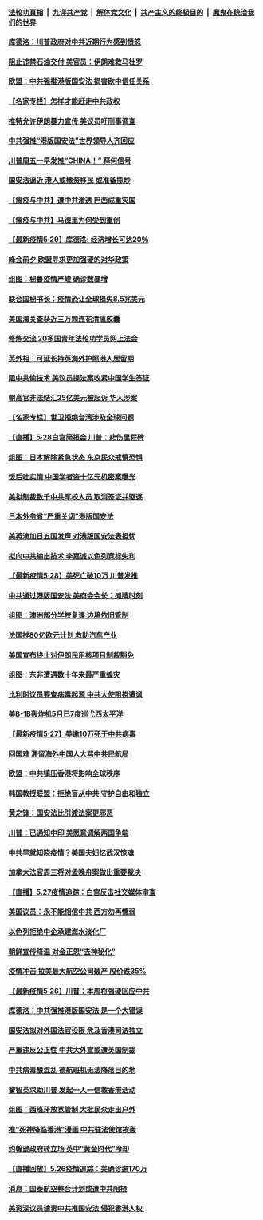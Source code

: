 ####  [法轮功真相](../../../../basic/blob/master/README.md?t=05300231) &nbsp;|&nbsp; [九评共产党](../../../../9ping.md/blob/master/README.md?t=05300231) &nbsp;|&nbsp; [解体党文化](../../../../jtdwh.md/blob/master/README.md?t=05300231)  &nbsp;|&nbsp; [共产主义的终极目的](../../../../gczydzjmd.md/blob/master/README.md?t=05300231) &nbsp;|&nbsp; [魔鬼在统治我们的世界](../../../../mgztzwmdsj.md/blob/master/README.md?t=05300231) 

#### [库德洛：川普政府对中共近期行为感到愤怒](../pages/nsc418/n12146911.md?t=05300231) 

#### [阻止违禁石油交付 美官员：伊朗难救马杜罗](../pages/nsc418/n12146801.md?t=05300231) 

#### [欧盟：中共强推港版国安法 损害欧中信任关系](../pages/nsc418/n12146794.md?t=05300231) 

#### [【名家专栏】怎样才能赶走中共政权](../pages/nsc418/n12144998.md?t=05300231) 

#### [推特允许伊朗暴力宣传 美议员吁刑事调查](../pages/nsc418/n12146767.md?t=05300231) 

#### [中共强推“港版国安法”世界领导人齐回应](../pages/nsc418/n12146598.md?t=05300231) 

#### [川普周五一早发推“CHINA！” 释何信号](../pages/nsc418/n12146612.md?t=05300231) 

#### [国安法逼近 港人或撤资移民 或准备揽炒](../pages/nsc418/n12146423.md?t=05300231) 

#### [【瘟疫与中共】遭中共渗透 巴西成重灾国](../pages/nsc418/n12145608.md?t=05300231) 

#### [【瘟疫与中共】马德里为何受到重创](../pages/nsc418/n12145440.md?t=05300231) 

#### [【最新疫情5·29】库德洛: 经济增长可达20％](../pages/nsc418/n12145153.md?t=05300231) 

#### [峰会前夕 欧盟寻求更加强硬的对华政策](../pages/nsc418/n12146184.md?t=05300231) 

#### [组图：秘鲁疫情严峻 确诊数暴增](../pages/nsc418/n12145969.md?t=05300231) 

#### [联合国秘书长：疫情恐让全球损失8.5兆美元](../pages/nsc418/n12145808.md?t=05300231) 

#### [美国海关查获近三万颗连花清瘟胶囊](../pages/nsc418/n12144599.md?t=05300231) 

#### [修炼交流 20多国青年法轮功学员网上法会](../pages/nsc418/n12143515.md?t=05300231) 

#### [英外相：可延长持英海外护照港人居留期](../pages/nsc418/n12144272.md?t=05300231) 

#### [阻中共偷技术 美议员提法案收紧中国学生签证](../pages/nsc418/n12144572.md?t=05300231) 

#### [朝高官非法结汇25亿美元被起诉 华人涉案](../pages/nsc418/n12144464.md?t=05300231) 

#### [【名家专栏】世卫拒绝台湾涉及全球问题](../pages/nsc418/n12142167.md?t=05300231) 

#### [【直播】5·28白宫简报会 川普：悲伤里程碑](../pages/nsc418/n12143884.md?t=05300231) 

#### [组图：日本解除紧急状态 东京民众戒慎恐惧](../pages/nsc418/n12142518.md?t=05300231) 

#### [饭后吐实情 中国学者盗十亿元机密案曝光](../pages/nsc418/n12144198.md?t=05300231) 

#### [美拟制裁数千中共军校人员 取消签证并驱逐](../pages/nsc418/n12143427.md?t=05300231) 

#### [日本外务省“严重关切”港版国安法](../pages/nsc418/n12143590.md?t=05300231) 

#### [美英澳加日五国发声 对港版国安法表担忧](../pages/nsc418/n12144013.md?t=05300231) 

#### [拟向中共输出技术 李嘉诚以色列竞标失利](../pages/nsc418/n12143964.md?t=05300231) 

#### [【最新疫情5·28】美死亡破10万 川普发推](../pages/nsc418/n12141990.md?t=05300231) 

#### [中共通过港版国安法 美商会会长：摊牌时刻](../pages/nsc418/n12143249.md?t=05300231) 

#### [组图：澳洲部分学校复课 边境依旧管制](../pages/nsc418/n12140307.md?t=05300231) 

#### [法国推80亿欧元计划 救助汽车产业](../pages/nsc418/n12142500.md?t=05300231) 

#### [美国宣布终止对伊朗民用核项目制裁豁免](../pages/nsc418/n12142461.md?t=05300231) 

#### [组图：东非遭遇数十年来最严重蝗灾](../pages/nsc418/n12140802.md?t=05300231) 

#### [比利时议员要查病毒起源 中共大使阻挠遭讽](../pages/nsc418/n12141897.md?t=05300231) 

#### [美B-1B轰炸机5月已7度巡弋西太平洋](../pages/nsc418/n12141436.md?t=05300231) 

#### [【最新疫情5‧27】美逾10万死于中共病毒](../pages/nsc418/n12139052.md?t=05300231) 

#### [回国难 滞留海外中国人大骂中共民航局](../pages/nsc418/n12141087.md?t=05300231) 

#### [欧盟：中共镇压香港将影响全球秩序](../pages/nsc418/n12141055.md?t=05300231) 

#### [韩国教授联盟：拒绝盲从中共 守护自由和独立](../pages/nsc418/n12140564.md?t=05300231) 

#### [黄之锋：国安法比引渡法案更邪恶](../pages/nsc418/n12141057.md?t=05300231) 

#### [川普：已通知中印 美愿意调解两国争端](../pages/nsc418/n12140833.md?t=05300231) 

#### [中共早就知晓疫情？美国夫妇忆武汉惊魂](../pages/nsc418/n12140587.md?t=05300231) 

#### [加拿大法官周三将对孟晚舟案做出重要裁决](../pages/nsc418/n12140755.md?t=05300231) 

#### [【直播】5.27疫情追踪：白宫反击社交媒体审查](../pages/nsc418/n12140380.md?t=05300231) 

#### [美国议员：永不能相信中共 西方勿再懦弱](../pages/nsc418/n12140029.md?t=05300231) 

#### [以色列拒绝中企承建海水淡化厂](../pages/nsc418/n12140046.md?t=05300231) 

#### [朝鲜宣传降温 对金正恩“去神秘化”](../pages/nsc418/n12140013.md?t=05300231) 

#### [疫情冲击 拉美最大航空公司破产 股价跌35%](../pages/nsc418/n12138926.md?t=05300231) 

#### [【最新疫情5·26】川普：本周将强硬回应中共](../pages/nsc418/n12136315.md?t=05300231) 

#### [库德洛：中共强推港版国安法 是一个大错误](../pages/nsc418/n12138594.md?t=05300231) 

#### [国安法拟对外国法官设限 危及香港司法独立](../pages/nsc418/n12138421.md?t=05300231) 

#### [严重违反公正性 中共大外宣或遭英国制裁](../pages/nsc418/n12138040.md?t=05300231) 

#### [中共病毒酿混乱 德航班机无法降落目的地](../pages/nsc418/n12138234.md?t=05300231) 

#### [黎智英求助川普 发起一人一信救香港活动](../pages/nsc418/n12138020.md?t=05300231) 

#### [组图：西班牙放宽管制 大批民众走出户外](../pages/nsc418/n12137039.md?t=05300231) 

#### [推“死神降临香港”漫画 中共驻法使馆挨轰](../pages/nsc418/n12137278.md?t=05300231) 

#### [约翰逊政府转立场 英中“黄金时代”冷却](../pages/nsc418/n12137765.md?t=05300231) 

#### [【直播回放】5.26疫情追踪：美确诊逾170万](../pages/nsc418/n12137714.md?t=05300231) 

#### [消息：国泰航空整合计划或遭中共阻挠](../pages/nsc418/n12137406.md?t=05300231) 

#### [美资深议员谴责中共推国安法 侵犯香港人权 ](../pages/nsc418/n12137026.md?t=05300231) 

